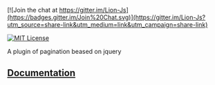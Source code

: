 [![Join the chat at https://gitter.im/Lion-Js](https://badges.gitter.im/Join%20Chat.svg)](https://gitter.im/Lion-Js?utm_source=share-link&utm_medium=link&utm_campaign=share-link)

[![MIT License][license-image]][license-url]

A plugin of pagination beased on jquery

## [Documentation](http://momentjs.com/docs/)

[license-image]: http://img.shields.io/badge/license-MIT-blue.svg?style=flat
[license-url]: LICENSE
